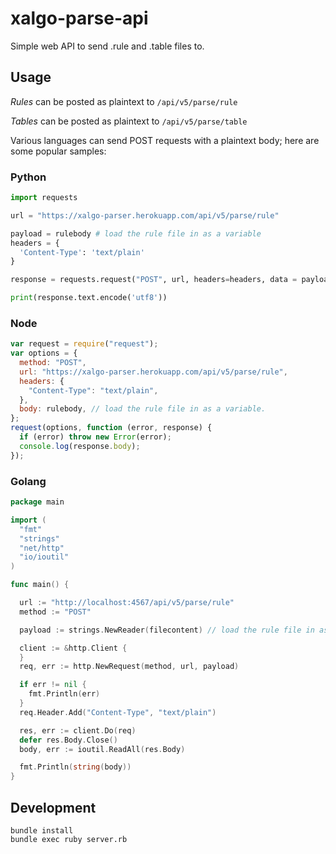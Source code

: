 # xalgo-parse-api

Simple web API to send .rule and .table files to.

## Usage

_Rules_ can be posted as plaintext to `/api/v5/parse/rule`

_Tables_ can be posted as plaintext to `/api/v5/parse/table`

Various languages can send POST requests with a plaintext body; here are some popular samples:

### Python

```py
import requests

url = "https://xalgo-parser.herokuapp.com/api/v5/parse/rule"

payload = rulebody # load the rule file in as a variable
headers = {
  'Content-Type': 'text/plain'
}

response = requests.request("POST", url, headers=headers, data = payload)

print(response.text.encode('utf8'))
```

### Node

```js
var request = require("request");
var options = {
  method: "POST",
  url: "https://xalgo-parser.herokuapp.com/api/v5/parse/rule",
  headers: {
    "Content-Type": "text/plain",
  },
  body: rulebody, // load the rule file in as a variable.
};
request(options, function (error, response) {
  if (error) throw new Error(error);
  console.log(response.body);
});
```

### Golang

```go
package main

import (
  "fmt"
  "strings"
  "net/http"
  "io/ioutil"
)

func main() {

  url := "http://localhost:4567/api/v5/parse/rule"
  method := "POST"

  payload := strings.NewReader(filecontent) // load the rule file in as a variable.

  client := &http.Client {
  }
  req, err := http.NewRequest(method, url, payload)

  if err != nil {
    fmt.Println(err)
  }
  req.Header.Add("Content-Type", "text/plain")

  res, err := client.Do(req)
  defer res.Body.Close()
  body, err := ioutil.ReadAll(res.Body)

  fmt.Println(string(body))
}
```

## Development

```
bundle install
bundle exec ruby server.rb
```
